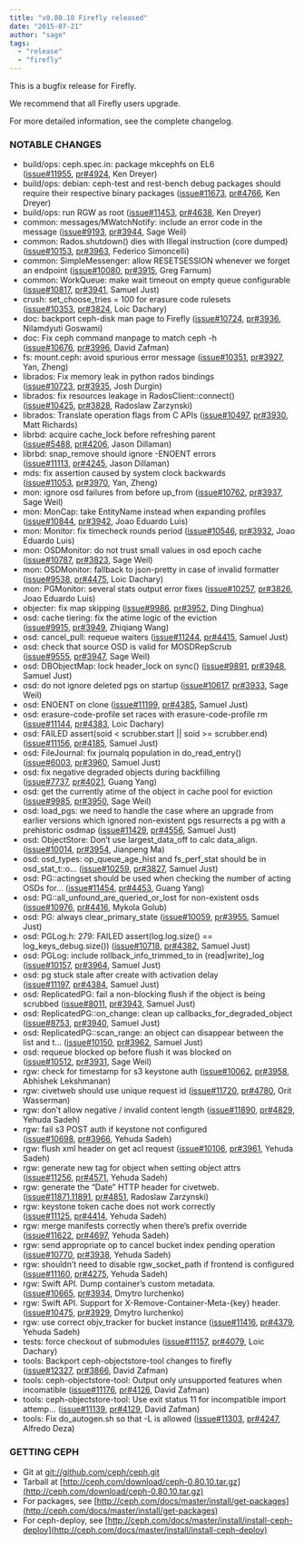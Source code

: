 ```yaml
---
title: "v0.80.10 Firefly released"
date: "2015-07-21"
author: "sage"
tags:
  - "release"
  - "firefly"
---
```


This is a bugfix release for Firefly.

We recommend that all Firefly users upgrade.

For more detailed information, see the complete changelog.

### NOTABLE CHANGES

- build/ops: ceph.spec.in: package mkcephfs on EL6 ([issue#11955](http://tracker.ceph.com/issues/11955), [pr#4924](http://github.com/ceph/ceph/pull/4924), Ken Dreyer)
- build/ops: debian: ceph-test and rest-bench debug packages should require their respective binary packages ([issue#11673](http://tracker.ceph.com/issues/11673), [pr#4766](http://github.com/ceph/ceph/pull/4766), Ken Dreyer)
- build/ops: run RGW as root ([issue#11453](http://tracker.ceph.com/issues/11453), [pr#4638](http://github.com/ceph/ceph/pull/4638), Ken Dreyer)
- common: messages/MWatchNotify: include an error code in the message ([issue#9193](http://tracker.ceph.com/issues/9193), [pr#3944](http://github.com/ceph/ceph/pull/3944), Sage Weil)
- common: Rados.shutdown() dies with Illegal instruction (core dumped) ([issue#10153](http://tracker.ceph.com/issues/10153), [pr#3963](http://github.com/ceph/ceph/pull/3963), Federico Simoncelli)
- common: SimpleMessenger: allow RESETSESSION whenever we forget an endpoint ([issue#10080](http://tracker.ceph.com/issues/10080), [pr#3915](http://github.com/ceph/ceph/pull/3915), Greg Farnum)
- common: WorkQueue: make wait timeout on empty queue configurable ([issue#10817](http://tracker.ceph.com/issues/10817), [pr#3941](http://github.com/ceph/ceph/pull/3941), Samuel Just)
- crush: set\_choose\_tries = 100 for erasure code rulesets ([issue#10353](http://tracker.ceph.com/issues/10353), [pr#3824](http://github.com/ceph/ceph/pull/3824), Loic Dachary)
- doc: backport ceph-disk man page to Firefly ([issue#10724](http://tracker.ceph.com/issues/10724), [pr#3936](http://github.com/ceph/ceph/pull/3936), Nilamdyuti Goswami)
- doc: Fix ceph command manpage to match ceph -h ([issue#10676](http://tracker.ceph.com/issues/10676), [pr#3996](http://github.com/ceph/ceph/pull/3996), David Zafman)
- fs: mount.ceph: avoid spurious error message ([issue#10351](http://tracker.ceph.com/issues/10351), [pr#3927](http://github.com/ceph/ceph/pull/3927), Yan, Zheng)
- librados: Fix memory leak in python rados bindings ([issue#10723](http://tracker.ceph.com/issues/10723), [pr#3935](http://github.com/ceph/ceph/pull/3935), Josh Durgin)
- librados: fix resources leakage in RadosClient::connect() ([issue#10425](http://tracker.ceph.com/issues/10425), [pr#3828](http://github.com/ceph/ceph/pull/3828), Radoslaw Zarzynski)
- librados: Translate operation flags from C APIs ([issue#10497](http://tracker.ceph.com/issues/10497), [pr#3930](http://github.com/ceph/ceph/pull/3930), Matt Richards)
- librbd: acquire cache\_lock before refreshing parent ([issue#5488](http://tracker.ceph.com/issues/5488), [pr#4206](http://github.com/ceph/ceph/pull/4206), Jason Dillaman)
- librbd: snap\_remove should ignore -ENOENT errors ([issue#11113](http://tracker.ceph.com/issues/11113), [pr#4245](http://github.com/ceph/ceph/pull/4245), Jason Dillaman)
- mds: fix assertion caused by system clock backwards ([issue#11053](http://tracker.ceph.com/issues/11053), [pr#3970](http://github.com/ceph/ceph/pull/3970), Yan, Zheng)
- mon: ignore osd failures from before up\_from ([issue#10762](http://tracker.ceph.com/issues/10762), [pr#3937](http://github.com/ceph/ceph/pull/3937), Sage Weil)
- mon: MonCap: take EntityName instead when expanding profiles ([issue#10844](http://tracker.ceph.com/issues/10844), [pr#3942](http://github.com/ceph/ceph/pull/3942), Joao Eduardo Luis)
- mon: Monitor: fix timecheck rounds period ([issue#10546](http://tracker.ceph.com/issues/10546), [pr#3932](http://github.com/ceph/ceph/pull/3932), Joao Eduardo Luis)
- mon: OSDMonitor: do not trust small values in osd epoch cache ([issue#10787](http://tracker.ceph.com/issues/10787), [pr#3823](http://github.com/ceph/ceph/pull/3823), Sage Weil)
- mon: OSDMonitor: fallback to json-pretty in case of invalid formatter ([issue#9538](http://tracker.ceph.com/issues/9538), [pr#4475](http://github.com/ceph/ceph/pull/4475), Loic Dachary)
- mon: PGMonitor: several stats output error fixes ([issue#10257](http://tracker.ceph.com/issues/10257), [pr#3826](http://github.com/ceph/ceph/pull/3826), Joao Eduardo Luis)
- objecter: fix map skipping ([issue#9986](http://tracker.ceph.com/issues/9986), [pr#3952](http://github.com/ceph/ceph/pull/3952), Ding Dinghua)
- osd: cache tiering: fix the atime logic of the eviction ([issue#9915](http://tracker.ceph.com/issues/9915), [pr#3949](http://github.com/ceph/ceph/pull/3949), Zhiqiang Wang)
- osd: cancel\_pull: requeue waiters ([issue#11244](http://tracker.ceph.com/issues/11244), [pr#4415](http://github.com/ceph/ceph/pull/4415), Samuel Just)
- osd: check that source OSD is valid for MOSDRepScrub ([issue#9555](http://tracker.ceph.com/issues/9555), [pr#3947](http://github.com/ceph/ceph/pull/3947), Sage Weil)
- osd: DBObjectMap: lock header\_lock on sync() ([issue#9891](http://tracker.ceph.com/issues/9891), [pr#3948](http://github.com/ceph/ceph/pull/3948), Samuel Just)
- osd: do not ignore deleted pgs on startup ([issue#10617](http://tracker.ceph.com/issues/10617), [pr#3933](http://github.com/ceph/ceph/pull/3933), Sage Weil)
- osd: ENOENT on clone ([issue#11199](http://tracker.ceph.com/issues/11199), [pr#4385](http://github.com/ceph/ceph/pull/4385), Samuel Just)
- osd: erasure-code-profile set races with erasure-code-profile rm ([issue#11144](http://tracker.ceph.com/issues/11144), [pr#4383](http://github.com/ceph/ceph/pull/4383), Loic Dachary)
- osd: FAILED assert(soid < scrubber.start || soid >= scrubber.end) ([issue#11156](http://tracker.ceph.com/issues/11156), [pr#4185](http://github.com/ceph/ceph/pull/4185), Samuel Just)
- osd: FileJournal: fix journalq population in do\_read\_entry() ([issue#6003](http://tracker.ceph.com/issues/6003), [pr#3960](http://github.com/ceph/ceph/pull/3960), Samuel Just)
- osd: fix negative degraded objects during backfilling ([issue#7737](http://tracker.ceph.com/issues/7737), [pr#4021](http://github.com/ceph/ceph/pull/4021), Guang Yang)
- osd: get the currently atime of the object in cache pool for eviction ([issue#9985](http://tracker.ceph.com/issues/9985), [pr#3950](http://github.com/ceph/ceph/pull/3950), Sage Weil)
- osd: load\_pgs: we need to handle the case where an upgrade from earlier versions which ignored non-existent pgs resurrects a pg with a prehistoric osdmap ([issue#11429](http://tracker.ceph.com/issues/11429), [pr#4556](http://github.com/ceph/ceph/pull/4556), Samuel Just)
- osd: ObjectStore: Don’t use largest\_data\_off to calc data\_align. ([issue#10014](http://tracker.ceph.com/issues/10014), [pr#3954](http://github.com/ceph/ceph/pull/3954), Jianpeng Ma)
- osd: osd\_types: op\_queue\_age\_hist and fs\_perf\_stat should be in osd\_stat\_t::o... ([issue#10259](http://tracker.ceph.com/issues/10259), [pr#3827](http://github.com/ceph/ceph/pull/3827), Samuel Just)
- osd: PG::actingset should be used when checking the number of acting OSDs for... ([issue#11454](http://tracker.ceph.com/issues/11454), [pr#4453](http://github.com/ceph/ceph/pull/4453), Guang Yang)
- osd: PG::all\_unfound\_are\_queried\_or\_lost for non-existent osds ([issue#10976](http://tracker.ceph.com/issues/10976), [pr#4416](http://github.com/ceph/ceph/pull/4416), Mykola Golub)
- osd: PG: always clear\_primary\_state ([issue#10059](http://tracker.ceph.com/issues/10059), [pr#3955](http://github.com/ceph/ceph/pull/3955), Samuel Just)
- osd: PGLog.h: 279: FAILED assert(log.log.size() == log\_keys\_debug.size()) ([issue#10718](http://tracker.ceph.com/issues/10718), [pr#4382](http://github.com/ceph/ceph/pull/4382), Samuel Just)
- osd: PGLog: include rollback\_info\_trimmed\_to in (read|write)\_log ([issue#10157](http://tracker.ceph.com/issues/10157), [pr#3964](http://github.com/ceph/ceph/pull/3964), Samuel Just)
- osd: pg stuck stale after create with activation delay ([issue#11197](http://tracker.ceph.com/issues/11197), [pr#4384](http://github.com/ceph/ceph/pull/4384), Samuel Just)
- osd: ReplicatedPG: fail a non-blocking flush if the object is being scrubbed ([issue#8011](http://tracker.ceph.com/issues/8011), [pr#3943](http://github.com/ceph/ceph/pull/3943), Samuel Just)
- osd: ReplicatedPG::on\_change: clean up callbacks\_for\_degraded\_object ([issue#8753](http://tracker.ceph.com/issues/8753), [pr#3940](http://github.com/ceph/ceph/pull/3940), Samuel Just)
- osd: ReplicatedPG::scan\_range: an object can disappear between the list and t... ([issue#10150](http://tracker.ceph.com/issues/10150), [pr#3962](http://github.com/ceph/ceph/pull/3962), Samuel Just)
- osd: requeue blocked op before flush it was blocked on ([issue#10512](http://tracker.ceph.com/issues/10512), [pr#3931](http://github.com/ceph/ceph/pull/3931), Sage Weil)
- rgw: check for timestamp for s3 keystone auth ([issue#10062](http://tracker.ceph.com/issues/10062), [pr#3958](http://github.com/ceph/ceph/pull/3958), Abhishek Lekshmanan)
- rgw: civetweb should use unique request id ([issue#11720](http://tracker.ceph.com/issues/11720), [pr#4780](http://github.com/ceph/ceph/pull/4780), Orit Wasserman)
- rgw: don’t allow negative / invalid content length ([issue#11890](http://tracker.ceph.com/issues/11890), [pr#4829](http://github.com/ceph/ceph/pull/4829), Yehuda Sadeh)
- rgw: fail s3 POST auth if keystone not configured ([issue#10698](http://tracker.ceph.com/issues/10698), [pr#3966](http://github.com/ceph/ceph/pull/3966), Yehuda Sadeh)
- rgw: flush xml header on get acl request ([issue#10106](http://tracker.ceph.com/issues/10106), [pr#3961](http://github.com/ceph/ceph/pull/3961), Yehuda Sadeh)
- rgw: generate new tag for object when setting object attrs ([issue#11256](http://tracker.ceph.com/issues/11256), [pr#4571](http://github.com/ceph/ceph/pull/4571), Yehuda Sadeh)
- rgw: generate the “Date” HTTP header for civetweb. ([issue#11871,11891](http://tracker.ceph.com/issues/11871,11891), [pr#4851](http://github.com/ceph/ceph/pull/4851), Radoslaw Zarzynski)
- rgw: keystone token cache does not work correctly ([issue#11125](http://tracker.ceph.com/issues/11125), [pr#4414](http://github.com/ceph/ceph/pull/4414), Yehuda Sadeh)
- rgw: merge manifests correctly when there’s prefix override ([issue#11622](http://tracker.ceph.com/issues/11622), [pr#4697](http://github.com/ceph/ceph/pull/4697), Yehuda Sadeh)
- rgw: send appropriate op to cancel bucket index pending operation ([issue#10770](http://tracker.ceph.com/issues/10770), [pr#3938](http://github.com/ceph/ceph/pull/3938), Yehuda Sadeh)
- rgw: shouldn’t need to disable rgw\_socket\_path if frontend is configured ([issue#11160](http://tracker.ceph.com/issues/11160), [pr#4275](http://github.com/ceph/ceph/pull/4275), Yehuda Sadeh)
- rgw: Swift API. Dump container’s custom metadata. ([issue#10665](http://tracker.ceph.com/issues/10665), [pr#3934](http://github.com/ceph/ceph/pull/3934), Dmytro Iurchenko)
- rgw: Swift API. Support for X-Remove-Container-Meta-{key} header. ([issue#10475](http://tracker.ceph.com/issues/10475), [pr#3929](http://github.com/ceph/ceph/pull/3929), Dmytro Iurchenko)
- rgw: use correct objv\_tracker for bucket instance ([issue#11416](http://tracker.ceph.com/issues/11416), [pr#4379](http://github.com/ceph/ceph/pull/4379), Yehuda Sadeh)
- tests: force checkout of submodules ([issue#11157](http://tracker.ceph.com/issues/11157), [pr#4079](http://github.com/ceph/ceph/pull/4079), Loic Dachary)
- tools: Backport ceph-objectstore-tool changes to firefly ([issue#12327](http://tracker.ceph.com/issues/12327), [pr#3866](http://github.com/ceph/ceph/pull/3866), David Zafman)
- tools: ceph-objectstore-tool: Output only unsupported features when incomatible ([issue#11176](http://tracker.ceph.com/issues/11176), [pr#4126](http://github.com/ceph/ceph/pull/4126), David Zafman)
- tools: ceph-objectstore-tool: Use exit status 11 for incompatible import attemp... ([issue#11139](http://tracker.ceph.com/issues/11139), [pr#4129](http://github.com/ceph/ceph/pull/4129), David Zafman)
- tools: Fix do\_autogen.sh so that -L is allowed ([issue#11303](http://tracker.ceph.com/issues/11303), [pr#4247](http://github.com/ceph/ceph/pull/4247), Alfredo Deza)

### GETTING CEPH

- Git at [git://github.com/ceph/ceph.git](http://github.com/ceph/ceph)
- Tarball at [http://ceph.com/download/ceph-0.80.10.tar.gz](http://ceph.com/download/ceph-0.80.10.tar.gz)
- For packages, see [http://ceph.com/docs/master/install/get-packages](http://ceph.com/docs/master/install/get-packages)
- For ceph-deploy, see [http://ceph.com/docs/master/install/install-ceph-deploy](http://ceph.com/docs/master/install/install-ceph-deploy)
